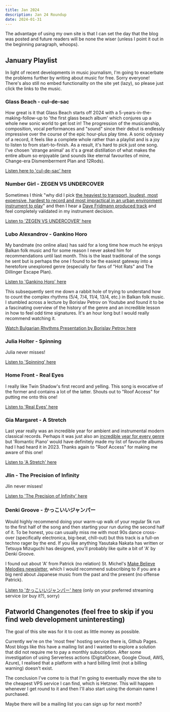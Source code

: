 ```yaml
---
title: Jan 2024
description: Jan 24 Roundup
date: 2024-01-31
---
```


The advantage of using my own site is that I can set the day that the blog was posted and future readers will be none the wiser (unless I point it out in the beginning paragraph, whoops).

## January Playlist

In light of recent developments in music journalism, I'm going to exacerbate the problems further by writing about music for free. Sorry everyone! There's also still no embed functionality on the site yet (lazy), so please just click the links to the music.

### Glass Beach - cul-de-sac

How great is it that Glass Beach starts off 2024 with a 5-years-in-the-making-follow-up to 'the first glass beach album' which conjures up a whole new sonic world to get lost in! The progression of the musicianship, composition, vocal performances and "sound" since their debut is endlessly impressive over the course of the epic hour-plus play time. A sonic odyssey of a record, it feels like a complete whole rather than a playlist and is a joy to listen to from start-to-finish. As a result, it's hard to pick just one song. I've chosen 'strange animal' as it's a great distillation of what makes the entire album so enjoyable (and sounds like eternal favourites of mine, Change-era Dismemberment Plan and 12Rods).

[Listen here to 'cul-de-sac' here](https://youtu.be/PZ39buWzKYc?feature=shared)

### Number Girl - ZEGEN VS UNDERCOVER

Sometimes I think "why did I pick [the heaviest to transport, loudest, most expensive, hardest to record and most impractical in an urban environment instrument to play](https://en.wikipedia.org/wiki/Drum_kit)" and then I hear a [Dave Fridmann produced track](https://en.wikipedia.org/wiki/Dave_Fridmann#Discography) and feel completely validated in my instrument decision.

[Listen to 'ZEGEN VS UNDERCOVER' here](https://www.youtube.com/watch?v=2Mql-Fbt53A)

### Lubo Alexandrov - Gankino Horo

My bandmate (no online alias) has said for a long time how much he enjoys Balkan folk music and for some reason I never asked him for recommendations until last month. This is the least traditional of the songs he sent but is perhaps the one I found to be the easiest gateway into a heretofore unexplored genre (especially for fans of "Hot Rats" and The Dillinger Escape Plan).

[Listen to 'Gankino Horo' here](https://www.youtube.com/watch?v=LNXd1cLjwUE&pp=ygUMR2Fua2lubyBIb3Jv)

This subsequently sent me down a rabbit hole of trying to understand how to count the complex rhythms (5/4, 7/4, 11/4, 13/4, etc.) in Balkan folk music. I stumbled across a lecture by Borislav Petrov on Youtube and found it to be a fascinating overview of the history of the genre and an incredible lesson in how to feel odd time signatures. It's an hour long but I would really recommend watching it.

[Watch Bulgarian Rhythms Presentation by Borislav Petrov here](https://www.youtube.com/watch?v=6X8i3Pv4i3o)

### Julia Holter - Spinning

Julia never misses!

[Listen to 'Spinning' here](https://www.youtube.com/watch?v=vQWtznaAIYE)

### Home Front - Real Eyes

I really like Twin Shadow's first record and yelling. This song is evocative of the former and contains a lot of the latter. Shouts out to "Roof Access" for putting me onto this one!

[Listen to 'Real Eyes' here](https://www.youtube.com/watch?v=JdK_NCWLExw)

### Gia Margaret - A Stretch

Last year really was an incredible year for ambient and instrumental modern classical records. Perhaps it was just also an [incredible year for every genre](/blog/2023lists#music) but 'Romantic Piano' would have definitely made my list of favourite albums had I had heard it in 2023. Thanks again to "Roof Access" for making me aware of this one!

[Listen to 'A Stretch' here](https://www.youtube.com/watch?v=JOwZn2t-LrU)

### Jlin - The Precision of Infinity

Jlin never misses!

[Listen to 'The Precision of Infinity' here](https://www.youtube.com/watch?v=kJ4D8YkRRdE)

### Denki Groove - かっこいいジャンパー

Would highly recommend doing your warm-up walk of your regular 5k run to the first half of the song and then starting your run during the second half of it. To be honest, you can usually miss me with most 90s dance cross-over (specifically electronica, big-beat, chill-out) but this track is a full-on techno rager by the end. If you like anything Yasutaka Nakata has written or Tetsuya Mizuguchi has designed, you'll probably like quite a bit of 'A' by Denki Groove.

I found out about 'A' from Patrick (no relation) St. Michel's [Make Believe Melodies newsletter](https://mbmelodies.substack.com/), which I would recommend subscribing to if you are a big nerd about Japanese music from the past and the present (no offense Patrick).

[Listen to 'かっこいいジャンパー' here](https://open.spotify.com/track/13v8L4gF59gebA5IfMy2YG) (only on your preferred streaming service (or buy it?), sorry)

## Patworld Changenotes (feel free to skip if you find web development uninteresting)

The goal of this site was for it to cost as little money as possible.

Currently we're on the 'most free' hosting service there is, Github Pages. Most blogs like this have a mailing list and I wanted to explore a solution that did not require me to pay a monthly subscription. After some investigation of using Serverless actions (DigitalOcean, Google Cloud, AWS, Azure), I realised that a platform with a hard billing limit (not a billing warning) doesn't exist.

The conclusion I've come to is that I'm going to eventually move the site to the cheapest VPS service I can find, which is Hetzner. This will happen whenever I get round to it and then I'll also start using the domain name I purchased.

Maybe there will be a mailing list you can sign up for next month?



